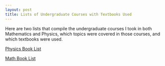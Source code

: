 ```yaml
---
layout: post
title: Lists of Undergraduate Courses with Textbooks Used
---
```


Here are two lists that compile the undergraduate courses I took in both Mathematics and Physics, which topics were covered in those courses, and which textbooks were used. 

[Physics Book List](/book_lists/Physics_Book_List.pdf)

[Math Book List](/book_lists/Math_Book_List.pdf)
